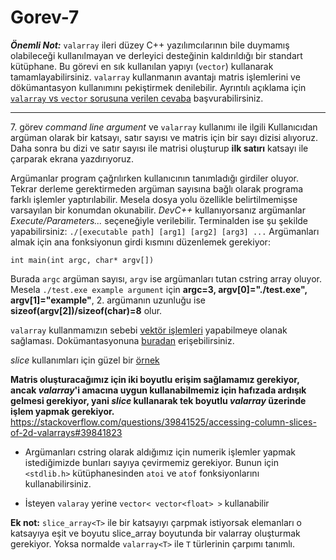 # Gorev-7

***Önemli Not:*** `valarray` ileri düzey C++ yazılımcılarının bile duymamış olabileceği kullanılmayan ve derleyici desteğinin kaldırıldığı bir standart kütüphane.
Bu görevi en sık kullanılan yapıyı (`vector`) kullanarak tamamlayabilirsiniz.
`valarray` kullanmanın avantajı matris işlemlerini ve dökümantasyon kullanımını pekiştirmek denilebilir.
Ayrıntılı açıklama için [`valarray` vs `vector` sorusuna verilen cevaba](https://stackoverflow.com/a/1602787/12447766) başvurabilirsiniz.

---

7\. görev *command line argument* ve `valarray` kullanımı ile ilgili
Kullanıcıdan argüman olarak bir katsayı, satır sayısı ve matris için bir sayı dizisi alıyoruz.
Daha sonra bu dizi ve satır sayısı ile matrisi oluşturup **ilk satırı** katsayı ile çarparak ekrana yazdırıyoruz.

Argümanlar program çağrılırken kullanıcının tanımladığı girdiler oluyor. Tekrar derleme gerektirmeden argüman sayısına bağlı olarak programa farklı işlemler yaptırılabilir. Mesela dosya yolu özellikle belirtilmemişse varsayılan bir konumdan okunabilir.
*DevC++* kullanıyorsanız argümanlar *Execute/Parameters...* seçeneğiyle verilebilir. Terminalden ise şu şekilde yapabilirsiniz:
`./[executable path] [arg1] [arg2] [arg3] ...`
Argümanları almak için ana fonksiyonun girdi kısmını düzenlemek gerekiyor:
```
int main(int argc, char* argv[])
```
Burada `argc` argüman sayısı, `argv` ise argümanları tutan cstring array oluyor.
Mesela `./test.exe example argument` için **argc=3, argv[0]="./test.exe", argv[1]="example"**, 2. argümanın uzunluğu ise **sizeof(argv[2])/sizeof(char)=8** olur.

`valarray` kullanmamızın sebebi [vektör işlemleri](https://en.wikipedia.org/wiki/Vector_processor#Description) yapabilmeye olanak sağlaması. Dokümantasyonuna [buradan](https://en.cppreference.com/w/cpp/numeric/valarray) erişebilirsiniz.


*slice* kullanımları için güzel bir [örnek](http://www.cplusplus.com/reference/valarray/gslice/)


**Matris oluşturacağımız için iki boyutlu erişim sağlamamız gerekiyor, ancak *valarray*'i amacına uygun kullanabilmemiz için hafızada ardışık gelmesi gerekiyor, yani *slice* kullanarak tek boyutlu *valarray* üzerinde işlem yapmak gerekiyor.**
https://stackoverflow.com/questions/39841525/accessing-column-slices-of-2d-valarrays#39841823

* Argümanları cstring olarak aldığımız için numerik işlemler yapmak istediğimizde bunları sayıya çevirmemiz gerekiyor. Bunun için `<stdlib.h>` kütüphanesinden `atoi` ve `atof` fonksiyonlarını kullanabilirsiniz.

* İsteyen `valaray` yerine `vector< vector<float> >` kullanabilir

**Ek not:** `slice_array<T>` ile bir katsayıyı çarpmak istiyorsak elemanları o katsayıya eşit ve boyutu slice_array boyutunda bir valarray oluşturmak gerekiyor. Yoksa normalde `valarray<T>` ile `T` türlerinin çarpımı tanımlı.
